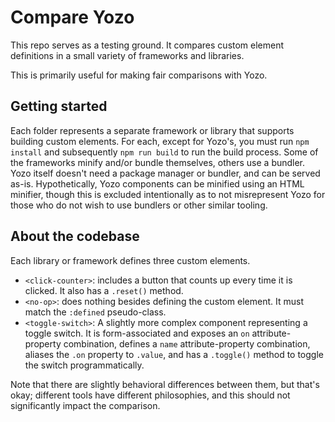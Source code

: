 # Compare Yozo

This repo serves as a testing ground. It compares custom element definitions in a small variety of frameworks and libraries.

This is primarily useful for making fair comparisons with Yozo.

## Getting started

Each folder represents a separate framework or library that supports building custom elements. For each, except for Yozo's, you must run `npm install` and subsequently `npm run build` to run the build process. Some of the frameworks minify and/or bundle themselves, others use a bundler. Yozo itself doesn't need a package manager or bundler, and can be served as-is. Hypothetically, Yozo components can be minified using an HTML minifier, though this is excluded intentionally as to not misrepresent Yozo for those who do not wish to use bundlers or other similar tooling.

## About the codebase

Each library or framework defines three custom elements.

- `<click-counter>`: includes a button that counts up every time it is clicked. It also has a `.reset()` method.
- `<no-op>`: does nothing besides defining the custom element. It must match the `:defined` pseudo-class.
- `<toggle-switch>`: A slightly more complex component representing a toggle switch. It is form-associated and exposes an `on` attribute-property combination, defines a `name` attribute-property combination, aliases the `.on` property to `.value`, and has a `.toggle()` method to toggle the switch programmatically.

Note that there are slightly behavioral differences between them, but that's okay; different tools have different philosophies, and this should not significantly impact the comparison.
